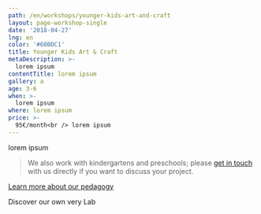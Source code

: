 ```yaml
---
path: /en/workshops/younger-kids-art-and-craft
layout: page-workshop-single
date: '2018-04-27'
lng: en
color: '#60BDC1'
title: Younger Kids Art & Craft
metaDescription: >-
  lorem ipsum
contentTitle: lorem ipsum
gallery: a
age: 3-6
when: >-
  lorem ipsum
where: lorem ipsum
price: >-
  95€/month<br /> lorem ipsum
---
```

lorem ipsum

> We also work with kindergartens and preschools; please [get in touch](/en/contact-us) with us directly if you want to discuss your project.

[Learn more about our pedagogy](/en/pedagogy)

Discover our own very Lab
